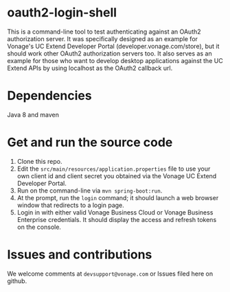 # oauth2-login-shell
This is a command-line tool to test authenticating against an OAuth2 authorization server. It was specifically designed as an example for Vonage's UC Extend Developer Portal (developer.vonage.com/store), but it should work other OAuth2 authorization servers too. It also serves as an example for those who want to develop desktop applications against the UC Extend APIs by using localhost as the OAuth2 callback url.

# Dependencies
Java 8 and maven

# Get and run the source code
1. Clone this repo.
2. Edit the `src/main/resources/application.properties` file to use your own client id and client secret you obtained via the Vonage UC Extend Developer Portal.
3. Run on the command-line via `mvn spring-boot:run`.
4. At the prompt, run the `login` command; it should launch a web browser window that redirects to a login page.
5. Login in with either valid Vonage Business Cloud or Vonage Business Enterprise credentials. It should display the access and refresh tokens on the console.

# Issues and contributions
We welcome comments at `devsupport@vonage.com` or Issues filed here on github.

